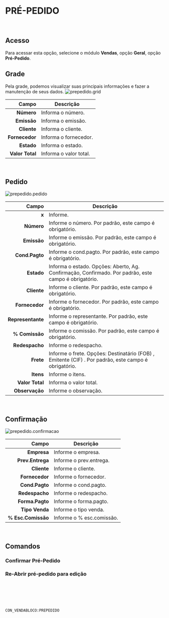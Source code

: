 # PRÉ-PEDIDO
<br>

## Acesso
Para acessar esta opção, selecione o módulo **Vendas**, opção **Geral**, opção **Pré-Pedido**.
<br>

## Grade
Pela grade, podemos visualizar suas principais informações e fazer a manutenção de seus dados.
![prepedido.grid](https://raw.githubusercontent.com/netforcews/docs-siscom/master/vendas/imagens/prepedido.grid.png)

Campo | Descrição
--:|---
**Número** | Informa o número.
**Emissão** | Informa o emissão.
**Cliente** | Informa o cliente.
**Fornecedor** | Informa o fornecedor.
**Estado** | Informa o estado.
**Valor Total** | Informa o valor total.
<br>

## Pedido
![prepedido.pedido](https://raw.githubusercontent.com/netforcews/docs-siscom/master/vendas/imagens/prepedido.pedido.png)

Campo | Descrição
--:|---
**x** | Informe.
**Número** | Informe o número. Por padrão, este campo é obrigatório.
**Emissão** | Informe o emissão. Por padrão, este campo é obrigatório.
**Cond.Pagto** | Informe o cond.pagto. Por padrão, este campo é obrigatório.
**Estado** | Informa o estado. Opções: Aberto, Ag. Confirmação, Confirmado. Por padrão, este campo é obrigatório.
**Cliente** | Informe o cliente. Por padrão, este campo é obrigatório.
**Fornecedor** | Informe o fornecedor. Por padrão, este campo é obrigatório.
**Representante** | Informe o representante. Por padrão, este campo é obrigatório.
**% Comissão** | Informe o comissão. Por padrão, este campo é obrigatório.
**Redespacho** | Informe o redespacho.
**Frete** | Informe o frete. Opções: Destinatário (FOB) , Emitente (CIF) . Por padrão, este campo é obrigatório.
**Itens** | Informe o itens.
**Valor Total** | Informa o valor total.
**Observação** | Informe o observação.
<br>

## Confirmação
![prepedido.confirmacao](https://raw.githubusercontent.com/netforcews/docs-siscom/master/vendas/imagens/prepedido.confirmacao.png)

Campo | Descrição
--:|---
**Empresa** | Informe o empresa.
**Prev.Entrega** | Informe o prev.entrega.
**Cliente** | Informe o cliente.
**Fornecedor** | Informe o fornecedor.
**Cond.Pagto** | Informe o cond.pagto.
**Redespacho** | Informe o redespacho.
**Forma.Pagto** | Informe o forma.pagto.
**Tipo Venda** | Informe o tipo venda.
**% Esc.Comissão** | Informe o % esc.comissão.
<br>

## Comandos
### Confirmar Pré-Pedido
### Re-Abrir pré-pedido para edição
<br>
<br>
<br>
<br>

```CON_VENDABLOCO:PREPEDIDO```

